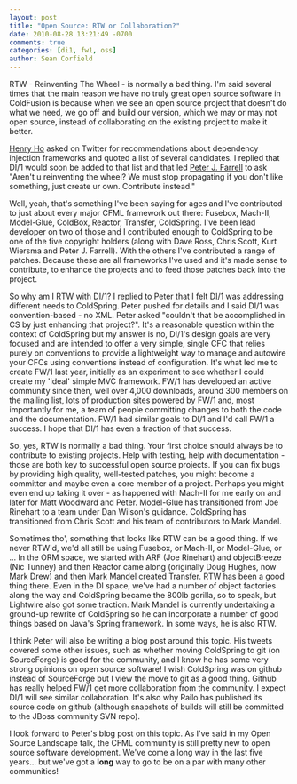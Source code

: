 ```yaml
---
layout: post
title: "Open Source: RTW or Collaboration?"
date: 2010-08-28 13:21:49 -0700
comments: true
categories: [di1, fw1, oss]
author: Sean Corfield
---
```

RTW - Reinventing The Wheel - is normally a bad thing. I'm said several times that the main reason we have no truly great open source software in ColdFusion is because when we see an open source project that doesn't do what we need, we go off and build our version, which we may or may not open source, instead of collaborating on the existing project to make it better.<!-- more -->

[Henry Ho](http://twitter.com/henrylearn2rock) asked on Twitter for recommendations about dependency injection frameworks and quoted a list of several candidates. I replied that DI/1 would soon be added to that list and that led [Peter J. Farrell](http://twitter.com/maestrofjp) to ask "Aren't u reinventing the wheel? We must stop propagating if you don't like something, just create ur own. Contribute instead."

Well, yeah, that's something I've been saying for ages and I've contributed to just about every major CFML framework out there: Fusebox, Mach-II, Model-Glue, ColdBox, Reactor, Transfer, ColdSpring. I've been lead developer on two of those and I contributed enough to ColdSpring to be one of the five copyright holders (along with Dave Ross, Chris Scott, Kurt Wiersma and Peter J. Farrell). With the others I've contributed a range of patches. Because these are all frameworks I've used and it's made sense to contribute, to enhance the projects and to feed those patches back into the project.

So why am I RTW with DI/1? I replied to Peter that I felt DI/1 was addressing different needs to ColdSpring. Peter pushed for details and I said DI/1 was convention-based - no XML. Peter asked "couldn't that be accomplished in CS by just enhancing that project?". It's a reasonable question within the context of ColdSpring but my answer is no, DI/1's design goals are very focused and are intended to offer a very simple, single CFC that relies purely on conventions to provide a lightweight way to manage and autowire your CFCs using conventions instead of configuration. It's what led me to create FW/1 last year, initially as an experiment to see whether I could create my 'ideal' simple MVC framework. FW/1 has developed an active community since then, well over 4,000 downloads, around 300 members on the mailing list, lots of production sites powered by FW/1 and, most importantly for me, a team of people committing changes to both the code and the documentation. FW/1 had similar goals to DI/1 and I'd call FW/1 a success. I hope that DI/1 has even a fraction of that success.

So, yes, RTW is normally a bad thing. Your first choice should always be to contribute to existing projects. Help with testing, help with documentation - those are both key to successful open source projects. If you can fix bugs by providing high quality, well-tested patches, you might become a committer and maybe even a core member of a project. Perhaps you might even end up taking it over - as happened with Mach-II for me early on and later for Matt Woodward and Peter. Model-Glue has transitioned from Joe Rinehart to a team under Dan Wilson's guidance. ColdSpring has transitioned from Chris Scott and his team of contributors to Mark Mandel.

Sometimes tho', something that looks like RTW can be a good thing. If we never RTW'd, we'd all still be using Fusebox, or Mach-II, or Model-Glue, or ... In the ORM space, we started with ARF (Joe Rinehart) and objectBreeze (Nic Tunney) and then Reactor came along (originally Doug Hughes, now Mark Drew) and then Mark Mandel created Transfer. RTW has been a good thing there. Even in the DI space, we've had a number of object factories along the way and ColdSpring became the 800lb gorilla, so to speak, but Lightwire also got some traction. Mark Mandel is currently undertaking a ground-up rewrite of ColdSpring so he can incorporate a number of good things based on Java's Spring framework. In some ways, he is also RTW.

I think Peter will also be writing a blog post around this topic. His tweets covered some other issues, such as whether moving ColdSpring to git (on SourceForge) is good for the community, and I know he has some very strong opinions on open source software! I wish ColdSpring was on github instead of SourceForge but I view the move to git as a good thing. Github has really helped FW/1 get more collaboration from the community. I expect DI/1 will see similar collaboration. It's also why Railo has published its source code on github (although snapshots of builds will still be committed to the JBoss community SVN repo).

I look forward to Peter's blog post on this topic. As I've said in my Open Source Landscape talk, the CFML community is still pretty new to open source software development. We've come a long way in the last five years... but we've got a **long** way to go to be on a par with many other communities!

 
